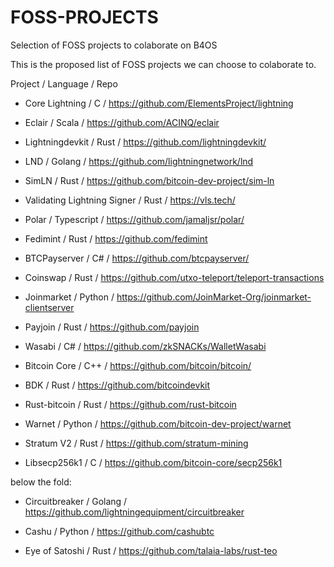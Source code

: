 # FOSS-PROJECTS
Selection of FOSS projects to colaborate on B4OS

This is the proposed list of FOSS projects we can choose to colaborate to.

Project / Language / Repo

* Core Lightning / C / https://github.com/ElementsProject/lightning

* Eclair / Scala / https://github.com/ACINQ/eclair

* Lightningdevkit	/ Rust / https://github.com/lightningdevkit/

* LND	/ Golang / https://github.com/lightningnetwork/lnd

* SimLN	/ Rust / https://github.com/bitcoin-dev-project/sim-ln

* Validating Lightning Signer /	Rust / https://vls.tech/

* Polar /	Typescript / https://github.com/jamaljsr/polar/

* Fedimint / Rust / https://github.com/fedimint

* BTCPayserver / C# /	https://github.com/btcpayserver/

* Coinswap / Rust / https://github.com/utxo-teleport/teleport-transactions

* Joinmarket / Python /	https://github.com/JoinMarket-Org/joinmarket-clientserver

* Payjoin /	Rust / https://github.com/payjoin

* Wasabi / C# /	https://github.com/zkSNACKs/WalletWasabi

* Bitcoin Core / C++ / https://github.com/bitcoin/bitcoin/

* BDK / Rust / https://github.com/bitcoindevkit

* Rust-bitcoin / Rust /	https://github.com/rust-bitcoin

* Warnet / Python	/ https://github.com/bitcoin-dev-project/warnet

* Stratum V2 / Rust / https://github.com/stratum-mining

* Libsecp256k1	/ C /	https://github.com/bitcoin-core/secp256k1


below the fold:

* Circuitbreaker / Golang / https://github.com/lightningequipment/circuitbreaker

* Cashu	/ Python / https://github.com/cashubtc

* Eye of Satoshi	/ Rust / https://github.com/talaia-labs/rust-teo
